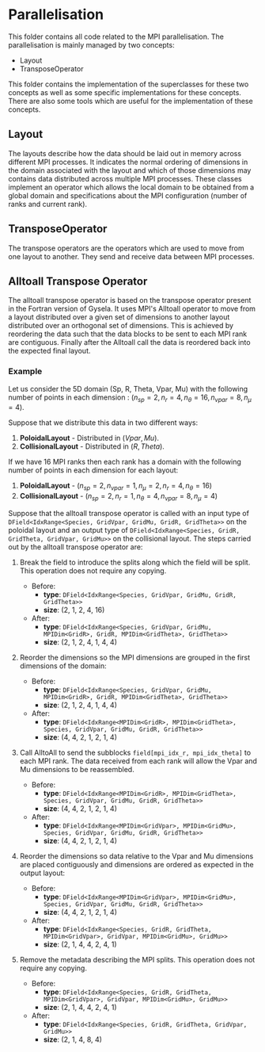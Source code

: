 # Parallelisation

This folder contains all code related to the MPI parallelisation. The parallelisation is mainly managed by two concepts:
- Layout
- TransposeOperator

This folder contains the implementation of the superclasses for these two concepts as well as some specific implementations for these concepts. There are also some tools which are useful for the implementation of these concepts.

## Layout

The layouts describe how the data should be laid out in memory across different MPI processes. It indicates the normal ordering of dimensions in the domain associated with the layout and which of those dimensions may contains data distributed across multiple MPI processes.
These classes implement an operator which allows the local domain to be obtained from a global domain and specifications about the MPI configuration (number of ranks and current rank).

## TransposeOperator

The transpose operators are the operators which are used to move from one layout to another. They send and receive data between MPI processes.

## Alltoall Transpose Operator

The alltoall transpose operator is based on the transpose operator present in the Fortran version of Gysela. It uses MPI's Alltoall operator to move from a layout distributed over a given set of dimensions to another layout distributed over an orthogonal set of dimensions. This is achieved by reordering the data such that the data blocks to be sent to each MPI rank are contiguous. Finally after the Alltoall call the data is reordered back into the expected final layout.

### Example
Let us consider the 5D domain (Sp, R, Theta, Vpar, Mu) with the following number of points in each dimension : $`(n_{sp} = 2, n_r = 4, n_\theta = 16, n_{vpar} = 8, n_\mu = 4)`$.

Suppose that we distribute this data in two different ways:
1.  **PoloidalLayout** - Distributed in $(Vpar, Mu)$.
2.  **CollisionalLayout** - Distributed in $(R, Theta)$.

If we have 16 MPI ranks then each rank has a domain with the following number of points in each dimension for each layout:
1.  **PoloidalLayout** - $`(n_{sp} = 2, n_{vpar} = 1, n_\mu = 2, n_r = 4, n_\theta = 16)`$
2.  **CollisionalLayout** - $`(n_{sp} = 2, n_r = 1, n_\theta = 4, n_{vpar} = 8, n_\mu = 4)`$

Suppose that the alltoall transpose operator is called with an input type of `DField<IdxRange<Species, GridVpar, GridMu, GridR, GridTheta>>` on the poloidal layout and an output type of `DField<IdxRange<Species, GridR, GridTheta, GridVpar, GridMu>>` on the collisional layout.
The steps carried out by the alltoall transpose operator are:

1.  Break the field to introduce the splits along which the field will be split. This operation does not require any copying.
    - Before:
        - **type**: `DField<IdxRange<Species, GridVpar, GridMu, GridR, GridTheta>>`
        - **size**: (2, 1, 2, 4, 16)
    - After:
        - **type**: `DField<IdxRange<Species, GridVpar, GridMu, MPIDim<GridR>, GridR, MPIDim<GridTheta>, GridTheta>>`
        - **size**: (2, 1, 2, 4, 1, 4, 4)

2.  Reorder the dimensions so the MPI dimensions are grouped in the first dimensions of the domain:
    - Before:
        - **type**: `DField<IdxRange<Species, GridVpar, GridMu, MPIDim<GridR>, GridR, MPIDim<GridTheta>, GridTheta>>`
        - **size**: (2, 1, 2, 4, 1, 4, 4)
    - After:
        - **type**: `DField<IdxRange<MPIDim<GridR>, MPIDim<GridTheta>, Species, GridVpar, GridMu, GridR, GridTheta>>`
        - **size**: (4, 4, 2, 1, 2, 1, 4)

3.  Call AlltoAll to send the subblocks `field[mpi_idx_r, mpi_idx_theta]` to each MPI rank. The data received from each rank will allow the Vpar and Mu dimensions to be reassembled.
    - Before:
        - **type**: `DField<IdxRange<MPIDim<GridR>, MPIDim<GridTheta>, Species, GridVpar, GridMu, GridR, GridTheta>>`
        - **size**: (4, 4, 2, 1, 2, 1, 4)
    - After:
        - **type**: `DField<IdxRange<MPIDim<GridVpar>, MPIDim<GridMu>, Species, GridVpar, GridMu, GridR, GridTheta>>`
        - **size**: (4, 4, 2, 1, 2, 1, 4)

4.  Reorder the dimensions so data relative to the Vpar and Mu dimensions are placed contiguously and dimensions are ordered as expected in the output layout:
    - Before:
        - **type**: `DField<IdxRange<MPIDim<GridVpar>, MPIDim<GridMu>, Species, GridVpar, GridMu, GridR, GridTheta>>`
        - **size**: (4, 4, 2, 1, 2, 1, 4)
    - After:
        - **type**: `DField<IdxRange<Species, GridR, GridTheta, MPIDim<GridVpar>, GridVpar, MPIDim<GridMu>, GridMu>>`
        - **size**: (2, 1, 4, 4, 2, 4, 1)

5.  Remove the metadata describing the MPI splits. This operation does not require any copying.
    - Before:
        - **type**: `DField<IdxRange<Species, GridR, GridTheta, MPIDim<GridVpar>, GridVpar, MPIDim<GridMu>, GridMu>>`
        - **size**: (2, 1, 4, 4, 2, 4, 1)
    - After:
        - **type**: `DField<IdxRange<Species, GridR, GridTheta, GridVpar, GridMu>>`
        - **size**: (2, 1, 4, 8, 4)
